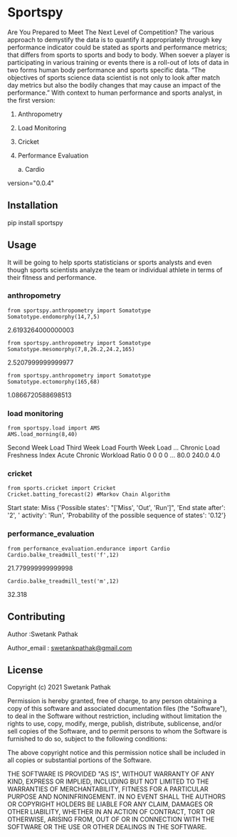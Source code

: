 # Sportspy

Are You Prepared to Meet The Next Level of Competition? 
The various approach to demystify the data is to quantify it appropriately through key performance indicator could be stated as sports and performance metrics; that differs from sports to sports and body to body. When soever a player is participating in various training or events there is a roll-out of lots of data in two forms human body performance and sports specific data.
“The objectives of sports science data scientist is not only to look after match day metrics but also the bodily changes that may cause an impact of the performance.”
With context to human performance and sports analyst, in the first version:
1. Anthropometry
2. Load Monitoring
3. Cricket
4. Performance Evaluation

	a. Cardio

version="0.0.4"
   
## Installation

pip install sportspy

## Usage

It will be going to help sports statisticians or sports analysts and even though sports scientists analyze the team or individual athlete in terms of their fitness and performance.

### anthropometry

	from sportspy.anthropometry import Somatotype
	Somatotype.endomorphy(14,7,5)
2.6193264000000003

	from sportspy.anthropometry import Somatotype
	Somatotype.mesomorphy(7,8,26.2,24.2,165)
2.5207999999999977

	from sportspy.anthropometry import Somatotype
	Somatotype.ectomorphy(165,68)
1.0866720588698513


### load monitoring

	from sportspy.load import AMS
	AMS.load_morning(8,40)
   Second Week Load  Third Week Load  Fourth Week Load  ...  Chronic Load  Freshness Index  Acute Chronic Workload Ratio
0                 0                0                 0  ...          80.0            240.0                           4.0


### cricket
	from sports.cricket import Cricket
	Cricket.batting_forecast(2) #Markov Chain Algorithm
Start state: Miss
{'Possible states': "['Miss', 'Out', 'Run']", 'End state after': '2', ' activity': 'Run', 'Probability of the possible sequence of states': '0.12'}


### performance_evaluation
	from performance_evaluation.endurance import Cardio
	Cardio.balke_treadmill_test('f',12)
21.779999999999998

	Cardio.balke_treadmill_test('m',12)
32.318

## Contributing

Author :Swetank Pathak

Author_email : swetankpathak@gmail.com


## License

Copyright (c) 2021 Swetank Pathak

Permission is hereby granted, free of charge, to any person obtaining a copy
of this software and associated documentation files (the "Software"), to deal
in the Software without restriction, including without limitation the rights
to use, copy, modify, merge, publish, distribute, sublicense, and/or sell
copies of the Software, and to permit persons to whom the Software is
furnished to do so, subject to the following conditions:

The above copyright notice and this permission notice shall be included in all
copies or substantial portions of the Software.

THE SOFTWARE IS PROVIDED "AS IS", WITHOUT WARRANTY OF ANY KIND, EXPRESS OR
IMPLIED, INCLUDING BUT NOT LIMITED TO THE WARRANTIES OF MERCHANTABILITY,
FITNESS FOR A PARTICULAR PURPOSE AND NONINFRINGEMENT. IN NO EVENT SHALL THE
AUTHORS OR COPYRIGHT HOLDERS BE LIABLE FOR ANY CLAIM, DAMAGES OR OTHER
LIABILITY, WHETHER IN AN ACTION OF CONTRACT, TORT OR OTHERWISE, ARISING FROM,
OUT OF OR IN CONNECTION WITH THE SOFTWARE OR THE USE OR OTHER DEALINGS IN THE
SOFTWARE.
